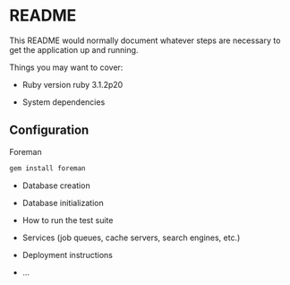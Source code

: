 # README

This README would normally document whatever steps are necessary to get the
application up and running.

Things you may want to cover:

* Ruby version
ruby 3.1.2p20

* System dependencies

## Configuration
  Foreman

```bash
gem install foreman
```

* Database creation

* Database initialization

* How to run the test suite

* Services (job queues, cache servers, search engines, etc.)

* Deployment instructions

* ...
